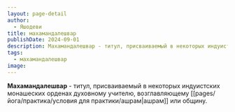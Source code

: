 ```yaml
---
layout: page-detail
author:
  - Яшодеви
title: махамандалешвар
publishDate: 2024-09-01
description: Махамандалешвар - титул, присваиваемый в некоторых индуистских монашеских орденах духовному учителю, возглавляющему ашрам или общину.
tags:
  - махамандалешвар
image:
---
```

**Махамандалешвар** - титул, присваиваемый в некоторых индуистских монашеских орденах духовному учителю, возглавляющему [[pages/йога/практика/условия для практики/ашрам|ашрам]] или общину.

